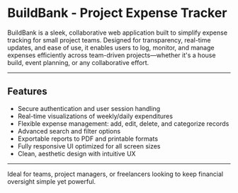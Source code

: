 # BuildBank - Project Expense Tracker

BuildBank is a sleek, collaborative web application built to simplify expense tracking for small project teams. Designed for transparency, real-time updates, 
and ease of use, it enables users to log, monitor, and manage expenses efficiently across team-driven projects—whether it's a house build, event planning, 
or any collaborative effort.

---

## Features

- Secure authentication and user session handling
- Real-time visualizations of weekly/daily expenditures
- Flexible expense management: add, edit, delete, and categorize records
- Advanced search and filter options
- Exportable reports to PDF and printable formats
- Fully responsive UI optimized for all screen sizes
- Clean, aesthetic design with intuitive UX

---

Ideal for  teams, project managers, or freelancers looking to keep financial oversight simple yet powerful.

